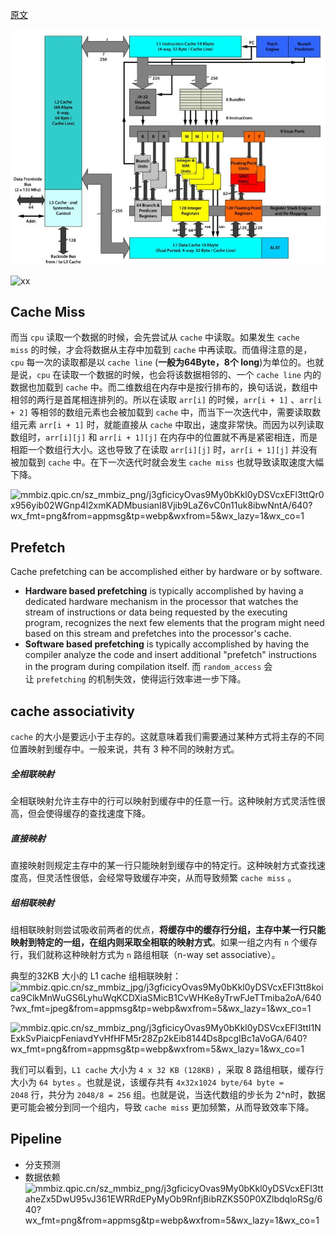 [原文](https://mp.weixin.qq.com/s?__biz=MjM5ODYwMjI2MA==&mid=2649783116&idx=1&sn=c9ac909295a595759431ed5f93093ba9&chksm=becce83789bb6121102d2a621a425c7aac933f3221f1cf31b7c86f02c24e8c4d714a73d99fa2#rd)

![](attachments/20240801171702.jpg)

![xx](https://mmbiz.qpic.cn/sz_mmbiz_png/j3gficicyOvas9My0bKkl0yDSVcxEFl3ttrbYNiaAFtvxMjNG9hxuZ2KxicVXhfIMVIVn9QheickicMdsQ8v7aXj3Crw/640?wx_fmt=png&from=appmsg&tp=webp&wxfrom=5&wx_lazy=1&wx_co=1)

## Cache Miss

而当 `cpu` 读取一个数据的时候，会先尝试从 `cache` 中读取。如果发生 `cache miss` 的时候，才会将数据从主存中加载到 `cache` 中再读取。而值得注意的是，`cpu` 每一次的读取都是以 `cache line` (**一般为64Byte，8个 long**)为单位的。也就是说，`cpu` 在读取一个数据的时候，也会将该数据相邻的、一个 `cache line` 内的数据也加载到 `cache` 中。而二维数组在内存中是按行排布的，换句话说，数组中相邻的两行是首尾相连排列的。所以在读取 `arr[i]` 的时候，`arr[i + 1]` 、`arr[i + 2]` 等相邻的数组元素也会被加载到 `cache` 中，而当下一次迭代中，需要读取数组元素 `arr[i + 1]` 时，就能直接从 `cache` 中取出，速度非常快。而因为以列读取数组时，`arr[i][j]` 和 `arr[i + 1][j]` 在内存中的位置就不再是紧密相连，而是相距一个数组行大小。这也导致了在读取 `arr[i][j]` 时，`arr[i + 1][j]` 并没有被加载到 `cache` 中。在下一次迭代时就会发生 `cache miss` 也就导致读取速度大幅下降。

![mmbiz.qpic.cn/sz\_mmbiz\_png/j3gficicyOvas9My0bKkl0yDSVcxEFl3ttQr0x956yib02WGnp4l2xmKADMbusianI8Vjib9LaZ6vC0n11uk8ibwNntA/640?wx\_fmt=png&from=appmsg&tp=webp&wxfrom=5&wx\_lazy=1&wx\_co=1](https://mmbiz.qpic.cn/sz_mmbiz_png/j3gficicyOvas9My0bKkl0yDSVcxEFl3ttQr0x956yib02WGnp4l2xmKADMbusianI8Vjib9LaZ6vC0n11uk8ibwNntA/640?wx_fmt=png&from=appmsg&tp=webp&wxfrom=5&wx_lazy=1&wx_co=1)

## Prefetch
Cache prefetching can be accomplished either by hardware or by software.

- **Hardware based prefetching** is typically accomplished by having a dedicated hardware mechanism in the processor that watches the stream of instructions or data being requested by the executing program, recognizes the next few elements that the program might need based on this stream and prefetches into the processor's cache.
- **Software based prefetching** is typically accomplished by having the compiler analyze the code and insert additional "prefetch" instructions in the program during compilation itself.
而 `random_access` 会让 `prefetching` 的机制失效，使得运行效率进一步下降。

## cache associativity

`cache` 的大小是要远小于主存的。这就意味着我们需要通过某种方式将主存的不同位置映射到缓存中。一般来说，共有 3 种不同的映射方式。

##### 全相联映射

全相联映射允许主存中的行可以映射到缓存中的任意一行。这种映射方式灵活性很高，但会使得缓存的查找速度下降。

##### 直接映射

直接映射则规定主存中的某一行只能映射到缓存中的特定行。这种映射方式查找速度高，但灵活性很低，会经常导致缓存冲突，从而导致频繁 `cache miss` 。

##### 组相联映射

组相联映射则尝试吸收前两者的优点，**将缓存中的缓存行分组，主存中某一行只能映射到特定的一组，在组内则采取全相联的映射方式**。如果一组之内有 `n` 个缓存行，我们就称这种映射方式为 `n` 路组相联（n-way set associative）。

典型的32KB 大小的 L1 cache 组相联映射：
![mmbiz.qpic.cn/sz\_mmbiz\_jpg/j3gficicyOvas9My0bKkl0yDSVcxEFl3tt8koica9ClkMnWuGS6LyhuWqKCDXiaSMicB1CvWHKe8yTrwFJeTTmiba2oA/640?wx\_fmt=jpeg&from=appmsg&tp=webp&wxfrom=5&wx\_lazy=1&wx\_co=1](https://mmbiz.qpic.cn/sz_mmbiz_jpg/j3gficicyOvas9My0bKkl0yDSVcxEFl3tt8koica9ClkMnWuGS6LyhuWqKCDXiaSMicB1CvWHKe8yTrwFJeTTmiba2oA/640?wx_fmt=jpeg&from=appmsg&tp=webp&wxfrom=5&wx_lazy=1&wx_co=1)

![mmbiz.qpic.cn/sz\_mmbiz\_png/j3gficicyOvas9My0bKkl0yDSVcxEFl3ttI1NExkSvPiaicpFeniavdYvHfHFM5r28Zp2kEib8144Ds8pcgIBc1aVoGA/640?wx\_fmt=png&from=appmsg&tp=webp&wxfrom=5&wx\_lazy=1&wx\_co=1](https://mmbiz.qpic.cn/sz_mmbiz_png/j3gficicyOvas9My0bKkl0yDSVcxEFl3ttI1NExkSvPiaicpFeniavdYvHfHFM5r28Zp2kEib8144Ds8pcgIBc1aVoGA/640?wx_fmt=png&from=appmsg&tp=webp&wxfrom=5&wx_lazy=1&wx_co=1)

我们可以看到，`L1 cache` 大小为 `4 x 32 KB (128KB)` ，采取 8 路组相联，缓存行大小为 `64 bytes` 。也就是说，该缓存共有 `4x32x1024 byte/64 byte = 2048` 行，共分为 `2048/8 = 256` 组。也就是说，当迭代数组的步长为 2^n时，数据更可能会被分到同一个组内，导致 `cache miss` 更加频繁，从而导致效率下降。

## Pipeline
- 分支预测
- 数据依赖
![mmbiz.qpic.cn/sz\_mmbiz\_png/j3gficicyOvas9My0bKkl0yDSVcxEFl3ttaheZx5DwU95vJ361EWRRdEPyMyOb9RnfjBibRZKS50P0XZlbdqloRSg/640?wx\_fmt=png&from=appmsg&tp=webp&wxfrom=5&wx\_lazy=1&wx\_co=1](https://mmbiz.qpic.cn/sz_mmbiz_png/j3gficicyOvas9My0bKkl0yDSVcxEFl3ttaheZx5DwU95vJ361EWRRdEPyMyOb9RnfjBibRZKS50P0XZlbdqloRSg/640?wx_fmt=png&from=appmsg&tp=webp&wxfrom=5&wx_lazy=1&wx_co=1)